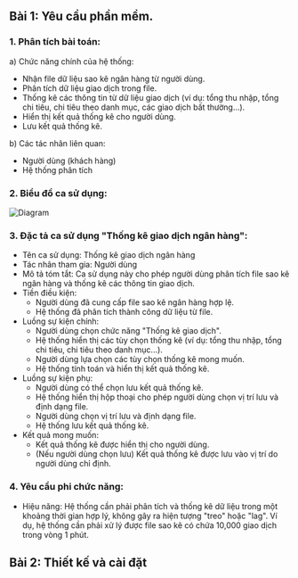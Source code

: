 ## Bài 1: Yêu cầu phần mềm.

### 1. Phân tích bài toán:
a)	Chức năng chính của hệ thống:
- Nhận file dữ liệu sao kê ngân hàng từ người dùng.
- Phân tích dữ liệu giao dịch trong file.
- Thống kê các thông tin từ dữ liệu giao dịch (ví dụ: tổng thu nhập, tổng chi tiêu, chi tiêu theo danh mục, các giao dịch bất thường...).
- Hiển thị kết quả thống kê cho người dùng.
- Lưu kết quả thống kê.

b) Các tác nhân liên quan:
- Người dùng (khách hàng)
- Hệ thống phân tích

### 2. Biểu đồ ca sử dụng:
![Diagram](https://www.planttext.com/plantuml/png/bCun2i8m6CNnFQTuTDB1EmWk3Y8E3gwXZMamJJNzCecpimTmKLm4qTLcS2XuZvp0AuWTL0G5zz__yMx-qYw8MtAPPbgC2PJ3AfaI4cL5J2etZCUKMqHzUJq5lrP8ghEH4NW1LmZB7emRgGMYRl1BK1hyoaXCqsfZGDKXJYFC6MgDLWkDZZCISIXtKuoL5YXuZacrRxwRaSWm2UM5C7EXt3vNFrtlUdA_O6Fmke4a-2Eq2dxfcdNzxN1T3bzB_vGBrXOcSPc-0m00__y30000)

### 3. Đặc tả ca sử dụng "Thống kê giao dịch ngân hàng":
- Tên ca sử dụng: Thống kê giao dịch ngân hàng
- Tác nhân tham gia: Người dùng
- Mô tả tóm tắt: Ca sử dụng này cho phép người dùng phân tích file sao kê ngân hàng và thống kê các thông tin giao dịch.
- Tiền điều kiện:
  - Người dùng đã cung cấp file sao kê ngân hàng hợp lệ.
  - Hệ thống đã phân tích thành công dữ liệu từ file.
- Luồng sự kiện chính:
  - Người dùng chọn chức năng "Thống kê giao dịch".
  - Hệ thống hiển thị các tùy chọn thống kê (ví dụ: tổng thu nhập, tổng chi tiêu, chi tiêu theo danh mục...).
  - Người dùng lựa chọn các tùy chọn thống kê mong muốn.
  - Hệ thống tính toán và hiển thị kết quả thống kê.
- Luồng sự kiện phụ:
  - Người dùng có thể chọn lưu kết quả thống kê.
  - Hệ thống hiển thị hộp thoại cho phép người dùng chọn vị trí lưu và định dạng file.
  - Người dùng chọn vị trí lưu và định dạng file.
  - Hệ thống lưu kết quả thống kê.
- Kết quả mong muốn:
  - Kết quả thống kê được hiển thị cho người dùng.
  - (Nếu người dùng chọn lưu) Kết quả thống kê được lưu vào vị trí do người dùng chỉ định.
 
### 4. Yêu cầu phi chức năng:
- Hiệu năng: Hệ thống cần phải phân tích và thống kê dữ liệu trong một khoảng thời gian hợp lý, không gây ra hiện tượng "treo" hoặc "lag". Ví dụ, hệ thống cần phải xử lý được file sao kê có chứa 10,000 giao dịch trong vòng 1 phút.

## Bài 2: Thiết kế và cài đặt
